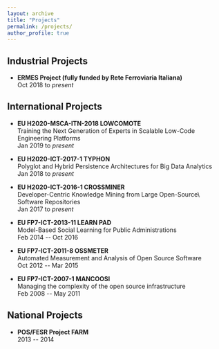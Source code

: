 ```yaml
---
layout: archive
title: "Projects"
permalink: /projects/
author_profile: true
---
```


## Industrial Projects

* **ERMES Project (fully funded by Rete Ferroviaria Italiana)**<br>
  Oct 2018 to *present*

## International Projects 

* **EU H2020-MSCA-ITN-2018 LOWCOMOTE**<br>
  Training the Next Generation of Experts in Scalable Low-Code Engineering Platforms<br>
  Jan 2019 to *present*

* **EU H2020-ICT-2017-1 TYPHON**<br>
  Polyglot and Hybrid Persistence Architectures for Big Data Analytics<br>
  Jan 2018 to *present*

* **EU H2020-ICT-2016-1 CROSSMINER**<br>
  Developer-Centric Knowledge Mining from Large Open-Source\\ Software Repositories<br> 
  Jan 2017 to *present*


* **EU FP7-ICT-2013-11 LEARN PAD**<br>
  Model-Based Social Learning for Public Administrations<br>
  Feb 2014 -- Oct 2016

* **EU FP7-ICT-2011-8 OSSMETER**<br> 
  Automated Measurement and Analysis of Open Source Software<br>
  Oct 2012 -- Mar 2015

* **EU FP7-ICT-2007-1 MANCOOSI**<br>
  Managing the complexity of the open source infrastructure<br> 
  Feb 2008 -- May 2011

## National Projects

* **POS/FESR Project FARM**<br>
	2013 -- 2014 




